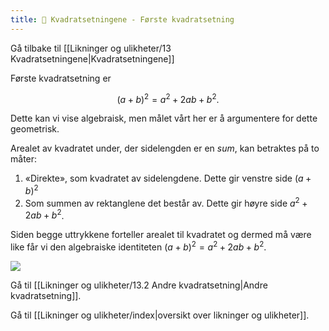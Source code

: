 ```yaml
---
title: 📄 Kvadratsetningene - Første kvadratsetning
---
```



Gå tilbake til [[Likninger og ulikheter/13 Kvadratsetningene|Kvadratsetningene]]


Første kvadratsetning er

$$
(a + b)^{2} = a^{2} + 2ab + b^{2}.
$$

Dette kan vi vise algebraisk, men målet vårt her er å argumentere for dette geometrisk.


Arealet av kvadratet under, der sidelengden er en *sum*, kan betraktes
på to måter: 

1. «Direkte», som kvadratet av sidelengdene. Dette gir venstre side $(a+b)^2$
2. Som summen av rektanglene det består av.  Dette gir høyre side $a^2+2ab+b^2$.

 Siden begge uttrykkene forteller arealet til kvadratet og dermed må være like får vi den algebraiske identiteten
$(a + b)^{2} = a^{2} + 2ab + b^{2}$.

![](Files/media/image72.png)


Gå til [[Likninger og ulikheter/13.2 Andre kvadratsetning|Andre kvadratsetning]].

Gå til [[Likninger og ulikheter/index|oversikt over likninger og ulikheter]].
